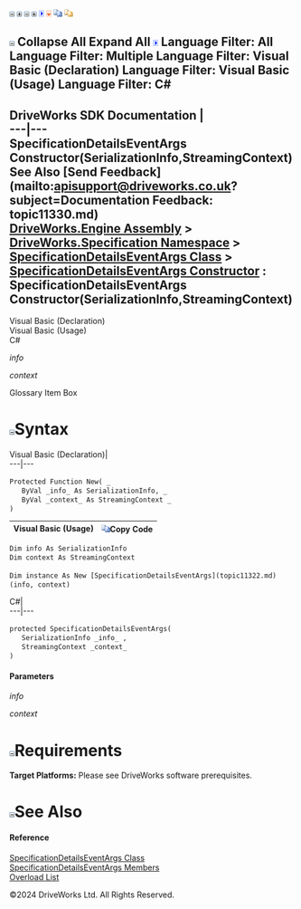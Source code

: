 ![](dotnetimages/collapse.gif) ![](dotnetimages/expand.gif) ![](dotnetimages/collapse.gif) ![](dotnetimages/expand.gif) ![](dotnetimages/drpdown.gif) ![](dotnetimages/drpdown_orange.gif) ![](dotnetimages/copycode.gif) ![](dotnetimages/copycodeHighlight.gif)

![](dotnetimages/collapse.gif) Collapse All Expand All ![](dotnetimages/drpdown.gif) Language Filter: All  Language Filter: Multiple  Language Filter: Visual Basic (Declaration) Language Filter: Visual Basic (Usage) Language Filter: C#  
---  
DriveWorks SDK Documentation  |   
---|---  
SpecificationDetailsEventArgs Constructor(SerializationInfo,StreamingContext)   
See Also [Send Feedback](mailto:apisupport@driveworks.co.uk?subject=Documentation Feedback: topic11330.md)  
[DriveWorks.Engine Assembly](topic2156.md) > [DriveWorks.Specification Namespace](topic10764.md) > [SpecificationDetailsEventArgs Class](topic11322.md) > [SpecificationDetailsEventArgs Constructor](topic11328.md) : SpecificationDetailsEventArgs Constructor(SerializationInfo,StreamingContext)  
---  
  
Visual Basic (Declaration)    
Visual Basic (Usage)    
C# 

_info_
    

_context_
    

Glossary Item Box

# ![](dotnetimages/collapse.gif)Syntax

Visual Basic (Declaration)|   
---|---  
      
    
    Protected Function New( _
       ByVal _info_ As SerializationInfo, _
       ByVal _context_ As StreamingContext _
    )  
  
Visual Basic (Usage)| ![](dotnetimages/copycode.gif)Copy Code  
---|---  
      
    
    Dim info As SerializationInfo
    Dim context As StreamingContext
     
    Dim instance As New [SpecificationDetailsEventArgs](topic11322.md)(info, context)  
  
C#|   
---|---  
      
    
    protected SpecificationDetailsEventArgs( 
       SerializationInfo _info_ ,
       StreamingContext _context_
    )  
  
#### Parameters

 _info_
    
_context_
    

# ![](dotnetimages/collapse.gif)Requirements

**Target Platforms:** Please see DriveWorks software prerequisites.

# ![](dotnetimages/collapse.gif)See Also

#### Reference

[SpecificationDetailsEventArgs Class](topic11322.md)   
[SpecificationDetailsEventArgs Members](topic11323.md)   
[Overload List](topic11328.md)

©2024 DriveWorks Ltd. All Rights Reserved.
